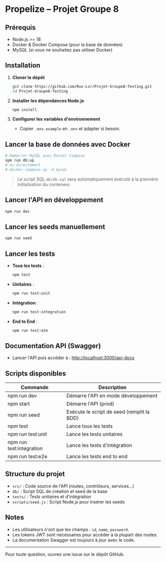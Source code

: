 # Propelize – Projet Groupe 8

## Prérequis

- Node.js >= 18
- Docker & Docker Compose (pour la base de données)
- MySQL (si vous ne souhaitez pas utiliser Docker)

## Installation

1. **Cloner le dépôt**

   ```sh
   git clone https://github.com/Rux-Lsr/Projet-Groupe8-Testing.git
   cd Projet-Groupe8-Testing
   ```

2. **Installer les dépendances Node.js**

   ```sh
   npm install
   ```

3. **Configurer les variables d'environnement**
   - Copier `.env.example` en `.env` et adapter si besoin.

## Lancer la base de données avec Docker

```sh
# Démarrer MySQL avec Docker Compose
npm run db:up
# ou directement
# docker-compose up -d mysql
```

> Le script SQL `db/db.sql` sera automatiquement exécuté à la première initialisation du conteneur.

## Lancer l'API en développement

```sh
npm run dev
```

## Lancer les seeds manuellement

```sh
npm run seed
```

## Lancer les tests

- **Tous les tests** :
  ```sh
  npm test
  ```
- **Unitaires** :
  ```sh
  npm run test:unit
  ```
- **Intégration** :
  ```sh
  npm run test:integration
  ```
- **End to End** :
  ```sh
  npm run test:e2e
  ```

## Documentation API (Swagger)

- Lancer l'API puis accéder à :
  [http://localhost:3000/api-docs](http://localhost:3000/api-docs)

## Scripts disponibles

| Commande                 | Description                                |
| ------------------------ | ------------------------------------------ |
| npm run dev              | Démarre l'API en mode développement        |
| npm start                | Démarre l'API (prod)                       |
| npm run seed             | Exécute le script de seed (remplit la BDD) |
| npm test                 | Lance tous les tests                       |
| npm run test:unit        | Lance les tests unitaires                  |
| npm run test:integration | Lance les tests d'intégration              |
| npm run test:e2e         | Lance les tests end to end                 |

## Structure du projet

- `src/` : Code source de l'API (routes, contrôleurs, services...)
- `db/` : Script SQL de création et seed de la base
- `tests/` : Tests unitaires et d'intégration
- `scripts/seed.js` : Script Node.js pour insérer les seeds

## Notes

- Les utilisateurs n'ont que les champs : `id`, `name`, `password`.
- Les tokens JWT sont nécessaires pour accéder à la plupart des routes.
- La documentation Swagger est toujours à jour avec le code.

---

Pour toute question, ouvrez une issue sur le dépôt GitHub.

